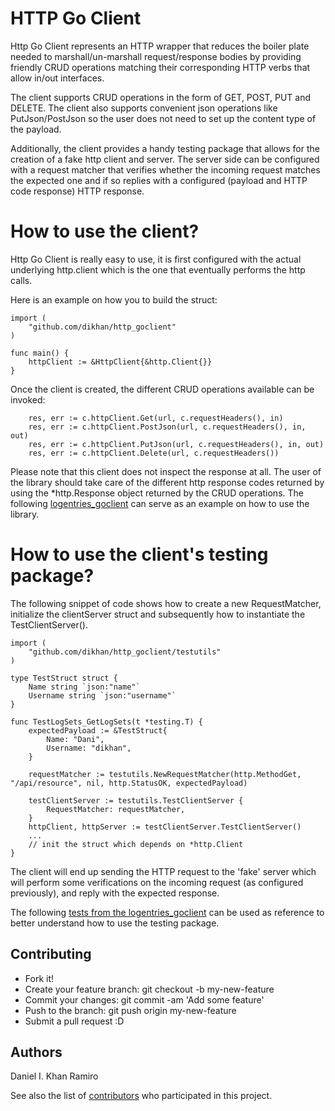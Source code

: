 # HTTP Go Client

Http Go Client represents an HTTP wrapper that reduces the boiler plate needed to marshall/un-marshall request/response
bodies by providing friendly CRUD operations matching their corresponding HTTP verbs that allow in/out interfaces.

The client supports CRUD operations in the form of GET, POST, PUT and DELETE. The client also supports convenient json 
operations like PutJson/PostJson so the user does not need to set up the content type of the payload.  

Additionally, the client provides a handy testing package that allows for the creation of a fake http client and server.
The server side can be configured with a request matcher that verifies whether the incoming request matches the expected 
one and if so replies with a configured (payload and HTTP code response) HTTP response. 

# How to use the client?

Http Go Client is really easy to use, it is first configured with the actual underlying http.client which is the one
that eventually performs the http calls.

Here is an example on how you to build the struct:

```
import (
	"github.com/dikhan/http_goclient"
)

func main() {
    httpClient := &HttpClient{&http.Client{}}	
}
```

Once the client is created, the different CRUD operations available can be invoked:

``` 
    res, err := c.httpClient.Get(url, c.requestHeaders(), in)
    res, err := c.httpClient.PostJson(url, c.requestHeaders(), in, out)
    res, err := c.httpClient.PutJson(url, c.requestHeaders(), in, out)
    res, err := c.httpClient.Delete(url, c.requestHeaders())
```

Please note that this client does not inspect the response at all. The user of the library should take care of the
different http response codes returned by using the *http.Response object returned by the CRUD operations. The following
[logentries_goclient](https://github.com/dikhan/logentries_goclient/blob/master/log_entries_client.go) can serve as an 
example on how to use the library.

# How to use the client's testing package?

The following snippet of code shows how to create a new RequestMatcher, initialize the clientServer struct and subsequently 
how to instantiate the TestClientServer().
 

```
import (
	"github.com/dikhan/http_goclient/testutils"
)

type TestStruct struct {
	Name string `json:"name"`
	Username string `json:"username"`
}

func TestLogSets_GetLogSets(t *testing.T) {
    expectedPayload := &TestStruct{
        Name: "Dani",
        Username: "dikhan",
    }

    requestMatcher := testutils.NewRequestMatcher(http.MethodGet, "/api/resource", nil, http.StatusOK, expectedPayload)
    
	testClientServer := testutils.TestClientServer {
		RequestMatcher: requestMatcher,
	}
	httpClient, httpServer := testClientServer.TestClientServer()
    ...
    // init the struct which depends on *http.Client
}
```

The client will end up sending the HTTP request to the 'fake' server which will perform some verifications on the
incoming request (as configured previously), and reply with the expected response. 

The following [tests from the logentries_goclient](https://github.com/dikhan/logentries_goclient/blob/master/logs_test.go#L42) 
can be used as reference to better understand how to use the testing package.


## Contributing

- Fork it!
- Create your feature branch: git checkout -b my-new-feature
- Commit your changes: git commit -am 'Add some feature'
- Push to the branch: git push origin my-new-feature
- Submit a pull request :D

## Authors

Daniel I. Khan Ramiro

See also the list of [contributors](https://github.com/dikhan/http_goclient/graphs/contributors) who participated in this project.